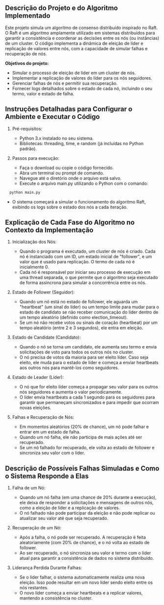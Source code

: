 ## Descrição do Projeto e do Algoritmo Implementado
Este projeto simula um algoritmo de consenso distribuído inspirado no Raft. O Raft é um algoritmo amplamente utilizado em sistemas distribuídos para garantir a consistência e coordenar as decisões entre os nós (ou instâncias) de um cluster. O código implementa a dinâmica de eleição de líder e replicação de valores entre nós, com a capacidade de simular falhas e recuperação de nós.

**Objetivos do projeto:**

- Simular o processo de eleição de líder em um cluster de nós.
- Implementar a replicação de valores do líder para os nós seguidores.
- Gerenciar falhas de nós e permitir sua recuperação.
- Fornecer logs detalhados sobre o estado de cada nó, incluindo o seu termo, valor e estado de falha.


## Instruções Detalhadas para Configurar o Ambiente e Executar o Código
1. Pré-requisitos:
    - Python 3.x instalado no seu sistema.
    - Bibliotecas: threading, time, e random (já incluídas no Python padrão).


2. Passos para execução:
    - Faça o download ou copie o código fornecido.
    - Abra um terminal ou prompt de comando.
    - Navegue até o diretório onde o arquivo está salvo.
    - Execute o arquivo main.py utilizando o Python com o comando:

``` bash
  python main.py
```


- O sistema começará a simular o funcionamento do algoritmo Raft, exibindo os logs sobre o estado dos nós a cada iteração.


## Explicação de Cada Fase do Algoritmo no Contexto da Implementação
1. Inicialização dos Nós:

    - Quando o programa é executado, um cluster de nós é criado. Cada nó é instanciado com um ID, um estado inicial de "follower", e um valor que é usado para replicação. O termo de cada nó é inicialmente 0.
    - Cada nó é responsável por iniciar seu processo de execução em uma thread separada, o que permite que o algoritmo seja executado de forma assíncrona para simular a concorrência entre os nós.

2. Estado de Follower (Seguidor):

    - Quando um nó está no estado de follower, ele aguarda um "heartbeat" (um sinal do líder) ou um tempo limite para mudar para o estado de candidato se não receber comunicação do líder dentro de um tempo aleatório (definido como election_timeout).
    - Se um nó não recebe votos ou sinais de coração (heartbeat) por um tempo aleatório (entre 2 e 3 segundos), ele entra em eleição.

3. Estado de Candidate (Candidato):

    - Quando o nó se torna um candidato, ele aumenta seu termo e envia solicitações de voto para todos os outros nós no cluster.
    - O nó precisa de votos da maioria para ser eleito líder. Caso seja eleito, ele muda para o estado de líder e começa a enviar heartbeats aos outros nós para mantê-los como seguidores.

3. Estado de Leader (Líder):

    - O nó que for eleito líder começa a propagar seu valor para os outros nós seguidores e aumenta o valor periodicamente.
    - O líder envia heartbeats a cada 1 segundo para os seguidores para garantir que permaneçam sincronizados e para impedir que ocorram novas eleições.

4. Falhas e Recuperação de Nós:

    - Em momentos aleatórios (20% de chance), um nó pode falhar e entrar em um estado de falha.
    - Quando um nó falha, ele não participa de mais ações até ser recuperado.
    - Se um nó falhado for recuperado, ele volta ao estado de follower e sincroniza seu valor com o líder.

## Descrição de Possíveis Falhas Simuladas e Como o Sistema Responde a Elas

1. Falha de um Nó:

    - Quando um nó falha (em uma chance de 20% durante a execução), ele deixa de responder a solicitações e mensagens de outros nós, como a eleição de líder e a replicação de valores.
    - O nó falhado não pode participar da eleição e não pode replicar ou atualizar seu valor até que seja recuperado.

2. Recuperação de um Nó:

    - Após a falha, o nó pode ser recuperado. A recuperação é feita aleatoriamente (com 20% de chance), e o nó volta ao estado de follower.
    - Ao ser recuperado, o nó sincroniza seu valor e termo com o líder atual para garantir a consistência de dados no sistema distribuído.

3. Liderança Perdida Durante Falhas:

    - Se o líder falhar, o sistema automaticamente realiza uma nova eleição. Isso pode resultar em um novo líder sendo eleito entre os nós restantes.
    - O novo líder começa a enviar heartbeats e a replicar valores, mantendo a consistência no cluster.